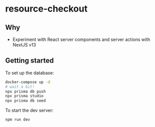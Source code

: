 # resource-checkout

## Why

- Experiment with React server components and server actions with NextJS v13

## Getting started

To set up the database:

```bash
docker-compose up -d
# wait a bit!
npx prisma db push
npx prisma studio
npx prisma db seed
```

To start the dev server:

`npm run dev`
